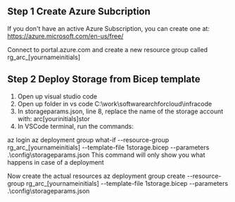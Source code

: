 ## Step 1 Create Azure Subcription

If you don't have an active Azure Subscription, you can create one at:
https://azure.microsoft.com/en-us/free/

Connect to portal.azure.com and create a new resource group called rg_arc_[yournameinitials]

## Step 2 Deploy Storage from Bicep template

1. Open up visual studio code
2. Open up folder in vs code C:\work\softwarearchforcloud\infracode
3. In storageparams.json, line 8, replace the name of the storage account with: arc[yourinitials]stor 
4. In VSCode terminal, run the commands:

az login
az deployment group what-if --resource-group  rg_arc_[yournameinitials] --template-file 1storage.bicep --parameters .\config\storageparams.json
This command will only show you what happens in case of a deployment

Now create the actual resources
az deployment group create  --resource-group  rg_arc_[yournameinitials] --template-file 1storage.bicep --parameters .\config\storageparams.json

